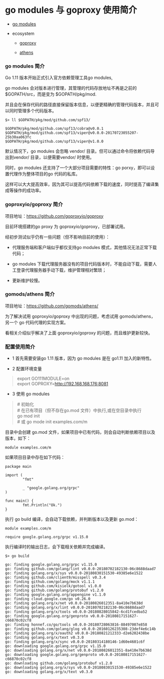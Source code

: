 # go modules 与 goproxy 使用简介

* [go modules](https://github.com/golang/go/wiki/Modules)

* ecosystem

  * [goproxy](https://github.com/goproxyio/goproxy)

  * [athens](https://github.com/gomods/athens/)

### go modules 简介

Go 1.11 版本开始正式引入官方依赖管理工具go modules,

go modules 会对版本进行管理，其管理的代码存放地址不再是之前的 $GOPATH/src，而是变为 $GOPATH/pkg/mod.

并且会在保存代码的路径直接保留版本信息，以便更精确的管理代码版本，并且可以同时管理多个代码版本。

```
$> ll $GOPATH/pkg/mod/github.com/spf13/  

$GOPATH/pkg/mod/github.com/spf13/cobra@v0.0.1  
$GOPATH/pkg/mod/github.com/spf13/viper@v0.0.0-20170723055207-25b30aa063fc  
$GOPATH/pkg/mod/github.com/spf13/viper@v1.0.0  
```

默认情况下，go modules 会忽略 vendor/ 目录。但可以通过命令将依赖代码导出到vendor/ 目录，以便需要vendor/ 时使用。

同时，go modules 还支持了一个大部分项目需要的特性：go porxy，即可以设置代理作为整体项目的go 代码的私库。

这样可以大大提高效率，因为其可以提高代码依赖下载的速度，同时提高了编译集成等操作的成功率。

### goproxyio/goproxy 简介

项目地址：https://github.com/goproxyio/goproxy

目前环境搭建的go proxy 为 goproxyio/goproxy，已部署试用。

经初步测试似乎仍有一些问题（但不影响目前的使用）：

* 代理服务端和客户端似乎都仅支持go modules 模式，其他情况无法正常下载代码；

* go modules 下载代理服务器没有的项目代码版本时，不能自动下载，需要人工登录代理服务器手动下载，维护管理相对繁琐；

* 更新维护较慢。

### gomods/athens 简介

项目地址：https://github.com/gomods/athens/

为了解决试用 goproxyio/goproxy 中出现的问题，考虑试用 gomods/athens，另一个 go 代码代理的实现方案。

看相关介绍似乎解决了上面 goproxyio/goproxy 的问题，而且维护更新较快。

### 配置使用简介

* 1 首先需要安装go 1.11 版本，因为 go modules 是在 go1.11 加入的新特性。

* 2 配置环境变量

> export GO111MODULE=on  
> export GOPROXY=http://192.168.168.176:8081  

* 3 使用 go modules

> \# 初始化  
> \# 在已有项目（但不存在go.mod 文件）中执行,或在空目录中执行  
> go mod init  
> \# 或 
> go mode init examples.com/m 

目录中会创建 go.mod 文件，如果项目中已有代码，则会自动判断依赖项目以及版本，如下：

```
module examples.com/m
```

如果项目目录中存在如下代码：

```
package main

import (
        "fmt"

        _ "google.golang.org/grpc"
)

func main() {
        fmt.Println("Ok.")
}
```

执行 go build 编译，会自动下载依赖，并判断版本以及更新 go.mod：

```
module examples.com/m

require google.golang.org/grpc v1.15.0
```

执行编译时的输出日志，会下载相关依赖并完成编译。

```
$> go build

go: finding google.golang.org/grpc v1.15.0
go: finding github.com/golang/lint v0.0.0-20180702182130-06c8688daad7
go: finding golang.org/x/sys v0.0.0-20180830151530-49385e6e1522
go: finding github.com/client9/misspell v0.3.4
go: finding github.com/golang/mock v1.1.1
go: finding github.com/kisielk/gotool v1.0.0
go: finding github.com/golang/protobuf v1.2.0
go: finding google.golang.org/appengine v1.1.0
go: finding cloud.google.com/go v0.26.0
go: finding golang.org/x/net v0.0.0-20180826012351-8a410e7b638d
go: finding golang.org/x/lint v0.0.0-20180702182130-06c8688daad7
go: finding golang.org/x/tools v0.0.0-20180828015842-6cd1fcedba52
go: finding google.golang.org/genproto v0.0.0-20180817151627-c66870c02cf8
go: finding honnef.co/go/tools v0.0.0-20180728063816-88497007e858
go: finding github.com/golang/glog v0.0.0-20160126235308-23def4e6c14b
go: finding golang.org/x/oauth2 v0.0.0-20180821212333-d2e6202438be
go: finding golang.org/x/text v0.3.0
go: finding golang.org/x/sync v0.0.0-20180314180146-1d60e4601c6f
go: downloading google.golang.org/grpc v1.15.0
go: downloading golang.org/x/net v0.0.0-20180826012351-8a410e7b638d
go: downloading google.golang.org/genproto v0.0.0-20180817151627-c66870c02cf8
go: downloading github.com/golang/protobuf v1.2.0
go: downloading golang.org/x/sys v0.0.0-20180830151530-49385e6e1522
go: downloading golang.org/x/text v0.3.0
```

